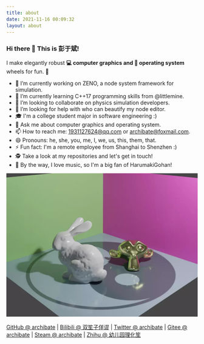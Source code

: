 ```yaml
---
title: about
date: 2021-11-16 00:09:32
layout: about
---
```


### Hi there 👋 This is 彭于斌!

I make elegantly robust **💻 computer graphics and 🐧 operating system** wheels for fun. 🌈

- 🔭 I’m currently working on ZENO, a node system framework for simulation.
- 🌱 I’m currently learning C++17 programming skills from @littlemine.
- 👯 I’m looking to collaborate on physics simulation developers.
- 🤔 I’m looking for help with who can beautify my node editor.
- 🎓 I'm a college student major in software engineering :)
- 💬 Ask me about computer graphics and operating system.
- 📫 How to reach me: 1931127624@qq.com or archibate@foxmail.com.
- 😄 Pronouns: he, she, you, me, I, we, us, this, them, that.
- ⚡ Fun fact: I'm a remote employee from Shanghai to Shenzhen :)
- 🕵 Take a look at my repositories and let's get in touch!
- 🎵 By the way, I love music, so I'm a big fan of HarumakiGohan!

![my art masterpiece](about.png "rendered by archibate/ptina")

[GitHub @ archibate](https://github.com/archibate) | [Bilibili @ 双笙子佯谬](https://space.bilibili.com/263032155/) | [Twitter @ archibate](https://twitter.com/archibate) | [Gitee @ archibate](https://gitee.com/archibate) | [Steam @ archibate](https://steamcommunity.com/id/archibate) | [Zhihu @ 幼儿园理化笙](https://www.zhihu.com/people/di-san-miao-mo-de-shuang-qu-zheng-qie-43)
